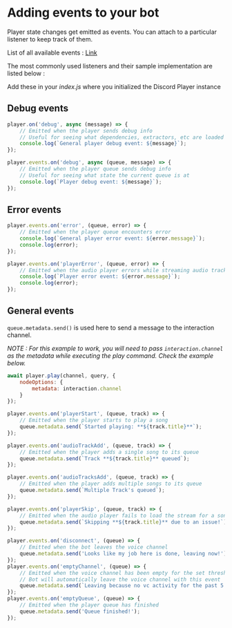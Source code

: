 # Adding events to your bot

Player state changes get emitted as events. You can attach to a particular listener to keep track of them.

List of all available events : [Link](https://discord-player.js.org/docs/types/discord-player/guildqueueevent)

The most commonly used listeners and their sample implementation are listed below :

Add these in your _index.js_ where you initialized the Discord Player instance

## Debug events

```js
player.on('debug', async (message) => {
    // Emitted when the player sends debug info
    // Useful for seeing what dependencies, extractors, etc are loaded
    console.log(`General player debug event: ${message}`);
});

player.events.on('debug', async (queue, message) => {
    // Emitted when the player queue sends debug info
    // Useful for seeing what state the current queue is at
    console.log(`Player debug event: ${message}`);
});
```

## Error events

```js
player.events.on('error', (queue, error) => {
    // Emitted when the player queue encounters error
    console.log(`General player error event: ${error.message}`);
    console.log(error);
});

player.events.on('playerError', (queue, error) => {
    // Emitted when the audio player errors while streaming audio track
    console.log(`Player error event: ${error.message}`);
    console.log(error);
});
```

## General events

`queue.metadata.send()` is used here to send a message to the interaction channel.

_NOTE : For this example to work, you will need to pass `interaction.channel` as the metadata while executing the play command. Check the example below._

```js
await player.play(channel, query, {
    nodeOptions: {
        metadata: interaction.channel
    }
});
```

```js
player.events.on('playerStart', (queue, track) => {
    // Emitted when the player starts to play a song
    queue.metadata.send(`Started playing: **${track.title}**`);
});

player.events.on('audioTrackAdd', (queue, track) => {
    // Emitted when the player adds a single song to its queue
    queue.metadata.send(`Track **${track.title}** queued`);
});

player.events.on('audioTracksAdd', (queue, track) => {
    // Emitted when the player adds multiple songs to its queue
    queue.metadata.send(`Multiple Track's queued`);
});

player.events.on('playerSkip', (queue, track) => {
    // Emitted when the audio player fails to load the stream for a song
    queue.metadata.send(`Skipping **${track.title}** due to an issue!`);
});

player.events.on('disconnect', (queue) => {
    // Emitted when the bot leaves the voice channel
    queue.metadata.send('Looks like my job here is done, leaving now!');
});
player.events.on('emptyChannel', (queue) => {
    // Emitted when the voice channel has been empty for the set threshold
    // Bot will automatically leave the voice channel with this event
    queue.metadata.send(`Leaving because no vc activity for the past 5 minutes`);
});
player.events.on('emptyQueue', (queue) => {
    // Emitted when the player queue has finished
    queue.metadata.send('Queue finished!');
});
```
